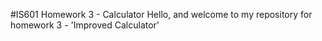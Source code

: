 #IS601 Homework 3 - Calculator
Hello, and welcome to my repository for homework 3 - 'Improved Calculator'
